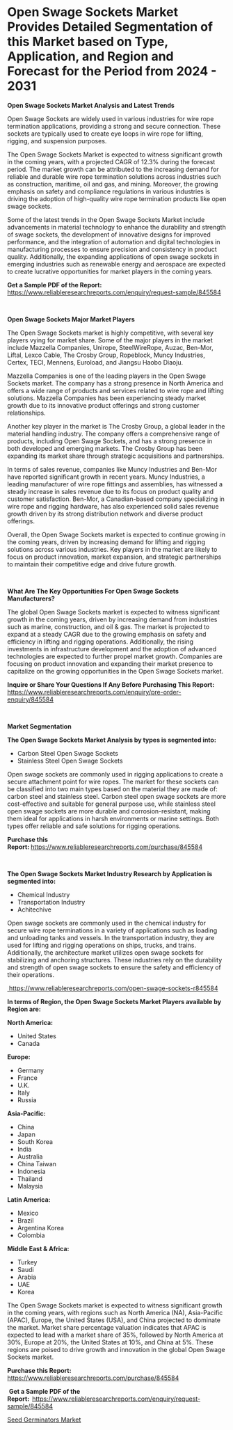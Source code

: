 <p><h1>Open Swage Sockets Market Provides Detailed Segmentation of this Market based on Type, Application, and Region and Forecast for the Period from 2024 - 2031</h1></p><p><strong>Open Swage Sockets Market Analysis and Latest Trends</strong></p>
<p><p>Open Swage Sockets are widely used in various industries for wire rope termination applications, providing a strong and secure connection. These sockets are typically used to create eye loops in wire rope for lifting, rigging, and suspension purposes.</p><p>The Open Swage Sockets Market is expected to witness significant growth in the coming years, with a projected CAGR of 12.3% during the forecast period. The market growth can be attributed to the increasing demand for reliable and durable wire rope termination solutions across industries such as construction, maritime, oil and gas, and mining. Moreover, the growing emphasis on safety and compliance regulations in various industries is driving the adoption of high-quality wire rope termination products like open swage sockets.</p><p>Some of the latest trends in the Open Swage Sockets Market include advancements in material technology to enhance the durability and strength of swage sockets, the development of innovative designs for improved performance, and the integration of automation and digital technologies in manufacturing processes to ensure precision and consistency in product quality. Additionally, the expanding applications of open swage sockets in emerging industries such as renewable energy and aerospace are expected to create lucrative opportunities for market players in the coming years.</p></p>
<p><strong>Get a Sample PDF of the Report:&nbsp;</strong> <a href="https://www.reliableresearchreports.com/enquiry/request-sample/845584">https://www.reliableresearchreports.com/enquiry/request-sample/845584</a></p>
<p>&nbsp;</p>
<p><strong>Open Swage Sockets Major Market Players</strong></p>
<p><p>The Open Swage Sockets market is highly competitive, with several key players vying for market share. Some of the major players in the market include Mazzella Companies, Unirope, SteelWireRope, Auzac, Ben-Mor, Liftal, Lexco Cable, The Crosby Group, Ropeblock, Muncy Industries, Certex, TECI, Mennens, Euroload, and Jiangsu Haobo Diaoju.</p><p>Mazzella Companies is one of the leading players in the Open Swage Sockets market. The company has a strong presence in North America and offers a wide range of products and services related to wire rope and lifting solutions. Mazzella Companies has been experiencing steady market growth due to its innovative product offerings and strong customer relationships.</p><p>Another key player in the market is The Crosby Group, a global leader in the material handling industry. The company offers a comprehensive range of products, including Open Swage Sockets, and has a strong presence in both developed and emerging markets. The Crosby Group has been expanding its market share through strategic acquisitions and partnerships.</p><p>In terms of sales revenue, companies like Muncy Industries and Ben-Mor have reported significant growth in recent years. Muncy Industries, a leading manufacturer of wire rope fittings and assemblies, has witnessed a steady increase in sales revenue due to its focus on product quality and customer satisfaction. Ben-Mor, a Canadian-based company specializing in wire rope and rigging hardware, has also experienced solid sales revenue growth driven by its strong distribution network and diverse product offerings.</p><p>Overall, the Open Swage Sockets market is expected to continue growing in the coming years, driven by increasing demand for lifting and rigging solutions across various industries. Key players in the market are likely to focus on product innovation, market expansion, and strategic partnerships to maintain their competitive edge and drive future growth.</p></p>
<p>&nbsp;</p>
<p><strong>What Are The Key Opportunities For Open Swage Sockets Manufacturers?</strong></p>
<p><p>The global Open Swage Sockets market is expected to witness significant growth in the coming years, driven by increasing demand from industries such as marine, construction, and oil & gas. The market is projected to expand at a steady CAGR due to the growing emphasis on safety and efficiency in lifting and rigging operations. Additionally, the rising investments in infrastructure development and the adoption of advanced technologies are expected to further propel market growth. Companies are focusing on product innovation and expanding their market presence to capitalize on the growing opportunities in the Open Swage Sockets market.</p></p>
<p><strong>Inquire or Share Your Questions If Any Before Purchasing This Report:</strong> <a href="https://www.reliableresearchreports.com/enquiry/pre-order-enquiry/845584">https://www.reliableresearchreports.com/enquiry/pre-order-enquiry/845584</a></p>
<p>&nbsp;</p>
<p><strong>Market Segmentation</strong></p>
<p><strong>The Open Swage Sockets Market Analysis by types is segmented into:</strong></p>
<p><ul><li>Carbon Steel Open Swage Sockets</li><li>Stainless Steel Open Swage Sockets</li></ul></p>
<p><p>Open swage sockets are commonly used in rigging applications to create a secure attachment point for wire ropes. The market for these sockets can be classified into two main types based on the material they are made of: carbon steel and stainless steel. Carbon steel open swage sockets are more cost-effective and suitable for general purpose use, while stainless steel open swage sockets are more durable and corrosion-resistant, making them ideal for applications in harsh environments or marine settings. Both types offer reliable and safe solutions for rigging operations.</p></p>
<p><strong>Purchase this Report:&nbsp;</strong><a href="https://www.reliableresearchreports.com/purchase/845584">https://www.reliableresearchreports.com/purchase/845584</a></p>
<p>&nbsp;</p>
<p><strong>The Open Swage Sockets Market Industry Research by Application is segmented into:</strong></p>
<p><ul><li>Chemical Industry</li><li>Transportation Industry</li><li>Achitechive</li></ul></p>
<p><p>Open swage sockets are commonly used in the chemical industry for secure wire rope terminations in a variety of applications such as loading and unloading tanks and vessels. In the transportation industry, they are used for lifting and rigging operations on ships, trucks, and trains. Additionally, the architecture market utilizes open swage sockets for stabilizing and anchoring structures. These industries rely on the durability and strength of open swage sockets to ensure the safety and efficiency of their operations.</p></p>
<p><a href="https://www.reliableresearchreports.com/open-swage-sockets-r845584">&nbsp;https://www.reliableresearchreports.com/open-swage-sockets-r845584</a></p>
<p><strong>In terms of Region, the Open Swage Sockets Market Players available by Region are:</strong></p>
<p>
    <p> <strong> North America: </strong>
        <ul>
            <li>United States</li>
            <li>Canada</li>
        </ul>
        </p> 
    <p> <strong> Europe: </strong>
        <ul>
            <li>Germany</li>
            <li>France</li>
            <li>U.K.</li>
            <li>Italy</li>
            <li>Russia</li>
        </ul>
        </p> 
    <p> <strong> Asia-Pacific: </strong>
        <ul>
            <li>China</li>
            <li>Japan</li>
            <li>South Korea</li>
            <li>India</li>
            <li>Australia</li>
            <li>China Taiwan</li>
            <li>Indonesia</li>
            <li>Thailand</li>
            <li>Malaysia</li>
        </ul>
        </p> 
    <p> <strong> Latin America: </strong>
        <ul>
            <li>Mexico</li>
            <li>Brazil</li>
            <li>Argentina Korea</li>
            <li>Colombia</li>
        </ul>
        </p> 
    <p> <strong> Middle East & Africa: </strong>
        <ul>
            <li>Turkey</li>
            <li>Saudi</li>
            <li>Arabia</li>
            <li>UAE</li>
            <li>Korea</li>
        </ul>
    </p>
    </p>
<p><p>The Open Swage Sockets market is expected to witness significant growth in the coming years, with regions such as North America (NA), Asia-Pacific (APAC), Europe, the United States (USA), and China projected to dominate the market. Market share percentage valuation indicates that APAC is expected to lead with a market share of 35%, followed by North America at 30%, Europe at 20%, the United States at 10%, and China at 5%. These regions are poised to drive growth and innovation in the global Open Swage Sockets market.</p></p>
<p><strong>Purchase this Report: </strong><a href="https://www.reliableresearchreports.com/purchase/845584">https://www.reliableresearchreports.com/purchase/845584</a></p>
<p>&nbsp;<strong>Get a Sample PDF of the Report:&nbsp;&nbsp;</strong><a href="https://www.reliableresearchreports.com/enquiry/request-sample/845584">https://www.reliableresearchreports.com/enquiry/request-sample/845584</a></p>
<p><strong></strong></p>
<p><p><a href="https://github.com/BryceTownsendr/Market-Research-Report-List-4/blob/main/seed-germinators-market.md">Seed Germinators Market</a></p></p>